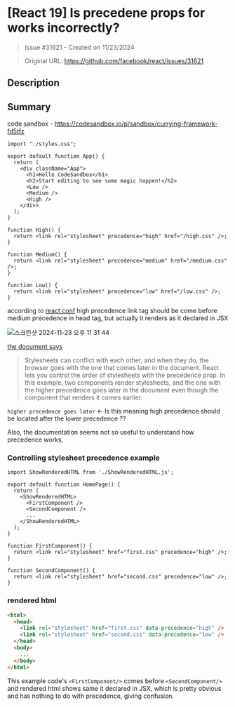 # [React 19] Is precedene props for <link> works incorrectly?

> Issue #31621 - Created on 11/23/2024

> Original URL: https://github.com/facebook/react/issues/31621

## Description

## Summary

<!--
  Please provide a CodeSandbox (https://codesandbox.io/s/new), a link to a
  repository on GitHub, or provide a minimal code example that reproduces the
  problem. You may provide a screenshot of the application if you think it is
  relevant to your bug report. Here are some tips for providing a minimal
  example: https://stackoverflow.com/help/mcve.
-->
code sandbox - https://codesandbox.io/p/sandbox/currying-framework-fd5tfz

```
import "./styles.css";

export default function App() {
  return (
    <div className="App">
      <h1>Hello CodeSandbox</h1>
      <h2>Start editing to see some magic happen!</h2>
      <Low />
      <Medium />
      <High />
    </div>
  );
}

function High() {
  return <link rel="stylesheet" precedence="high" href="/high.css" />;
}

function Medium() {
  return <link rel="stylesheet" precedence="medium" href="/medium.css" />;
}

function Low() {
  return <link rel="stylesheet" precedence="low" href="/low.css" />;
}

```

according to [react conf](https://www.youtube.com/watch?v=AJOGzVygGcY)  high precedence link tag should be come before medium precedence in head tag,  but actually it renders as it declared in JSX

![스크린샷 2024-11-23 오후 11 31 44](https://github.com/user-attachments/assets/4e6cec3e-82a3-4e14-b5d9-422769a804e8)



[the document says](https://react.dev/reference/react-dom/components/link#controlling-stylesheet-precedence) 
> Stylesheets can conflict with each other, and when they do, the browser goes with the one that comes later in the document. React lets you control the order of stylesheets with the precedence prop. In this example, two components render stylesheets, and the one with the higher precedence goes later in the document even though the component that renders it comes earlier.

`higher precedence goes later` <- Is this meaning high precedence should be located after the lower precedence ?? 

Also, the documentation seems not so useful to understand how precedence works,

### Controlling stylesheet precedence example 
```tsx
import ShowRenderedHTML from './ShowRenderedHTML.js';

export default function HomePage() {
  return (
    <ShowRenderedHTML>
      <FirstComponent />
      <SecondComponent />
      ...
    </ShowRenderedHTML>
  );
}

function FirstComponent() {
  return <link rel="stylesheet" href="first.css" precedence="high" />;
}

function SecondComponent() {
  return <link rel="stylesheet" href="second.css" precedence="low" />;
}
```


### rendered html
```html
<html>
  <head>
    <link rel="stylesheet" href="first.css" data-precedence="high" />
    <link rel="stylesheet" href="second.css" data-precedence="low" />
  </head>
  <body>
    ...
  </body>
</html>
```

This example code's  `<FirstComponent/>` comes before `<SecondComponent/>` and rendered html  shows same it declared in JSX,  which is pretty obvious and has nothing to do with precedence, giving confusion. 



